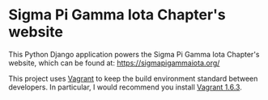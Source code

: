 # Sigma Pi Gamma Iota Chapter's website

This Python Django application powers the Sigma Pi Gamma Iota Chapter's website, which can be found at: https://sigmapigammaiota.org/

This project uses [Vagrant](https://www.vagrantup.com/) to keep the build environment standard between developers. In particular, I would recommend you install [Vagrant 1.6.3](https://www.vagrantup.com/download-archive/v1.6.3.html).
